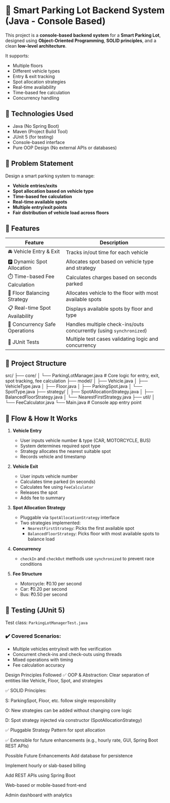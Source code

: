 # 🚗 Smart Parking Lot Backend System (Java - Console Based)

This project is a **console-based backend system** for a **Smart Parking Lot**, designed using **Object-Oriented Programming**, **SOLID principles**, and a clean **low-level architecture**.

It supports:
- Multiple floors
- Different vehicle types
- Entry & exit tracking
- Spot allocation strategies
- Real-time availability
- Time-based fee calculation
- Concurrency handling

## 🔧 Technologies Used

- Java (No Spring Boot)
- Maven (Project Build Tool)
- JUnit 5 (for testing)
- Console-based interface
- Pure OOP Design (No external APIs or databases)

## 🧠 Problem Statement

Design a smart parking system to manage:
- **Vehicle entries/exits**
- **Spot allocation based on vehicle type**
- **Time-based fee calculation**
- **Real-time available spots**
- **Multiple entry/exit points**
- **Fair distribution of vehicle load across floors**

## 🎯 Features

| Feature                            | Description |
|-----------------------------------|-------------|
| 🚘 Vehicle Entry & Exit           | Tracks in/out time for each vehicle |
| 🅿️ Dynamic Spot Allocation        | Allocates spot based on vehicle type and strategy |
| ⏱️ Time-based Fee Calculation     | Calculates charges based on seconds parked |
| 🧮 Floor Balancing Strategy        | Allocates vehicle to the floor with most available spots |
| 📋 Real-time Spot Availability     | Displays available spots by floor and type |
| 🔄 Concurrency Safe Operations     | Handles multiple check-ins/outs concurrently (using `synchronized`) |
| 🧪 JUnit Tests                     | Multiple test cases validating logic and concurrency |

## 📁 Project Structure

src/
├── core/
│ └── ParkingLotManager.java # Core logic for entry, exit, spot tracking, fee calculation
├── model/
│ ├── Vehicle.java
│ ├── VehicleType.java
│ ├── Floor.java
│ ├── ParkingSpot.java
│ └── SpotType.java
├── strategy/
│ ├── SpotAllocationStrategy.java
│ ├── BalancedFloorStrategy.java
│ └── NearestFirstStrategy.java
├── util/
│ └── FeeCalculator.java
└── Main.java # Console app entry point

## 🔄 Flow & How It Works

1. **Vehicle Entry**
   - User inputs vehicle number & type (CAR, MOTORCYCLE, BUS)
   - System determines required spot type
   - Strategy allocates the nearest suitable spot
   - Records vehicle and timestamp

2. **Vehicle Exit**
   - User inputs vehicle number
   - Calculates time parked (in seconds)
   - Calculates fee using `FeeCalculator`
   - Releases the spot
   - Adds fee to summary

3. **Spot Allocation Strategy**
   - Pluggable via `SpotAllocationStrategy` interface
   - Two strategies implemented:
     - `NearestFirstStrategy`: Picks the first available spot
     - `BalancedFloorStrategy`: Picks floor with most available spots to balance load

4. **Concurrency**
   - `checkIn` and `checkOut` methods use `synchronized` to prevent race conditions

5. **Fee Structure**
   - Motorcycle: ₹0.10 per second  
   - Car: ₹0.20 per second  
   - Bus: ₹0.50 per second

## 🧪 Testing (JUnit 5)

Test class: `ParkingLotManagerTest.java`

### ✔️ Covered Scenarios:
- Multiple vehicles entry/exit with fee verification
- Concurrent check-ins and check-outs using threads
- Mixed operations with timing
- Fee calculation accuracy

Design Principles Followed
✅ OOP & Abstraction: Clear separation of entities like Vehicle, Floor, Spot, and strategies

✅ SOLID Principles:

S: ParkingSpot, Floor, etc. follow single responsibility

O: New strategies can be added without changing core logic

D: Spot strategy injected via constructor (SpotAllocationStrategy)

✅ Pluggable Strategy Pattern for spot allocation

✅ Extensible for future enhancements (e.g., hourly rate, GUI, Spring Boot REST APIs)

 Possible Future Enhancements
Add database for persistence

Implement hourly or slab-based billing

Add REST APIs using Spring Boot

Web-based or mobile-based front-end

Admin dashboard with analytics
